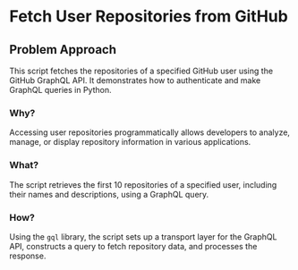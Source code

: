 # Fetch User Repositories from GitHub

<div class="content">

## Problem Approach

This script fetches the repositories of a specified GitHub user using the GitHub GraphQL API. It demonstrates how to authenticate and make GraphQL queries in Python.

### Why?

Accessing user repositories programmatically allows developers to analyze, manage, or display repository information in various applications.

### What?

The script retrieves the first 10 repositories of a specified user, including their names and descriptions, using a GraphQL query.

### How?

Using the `gql` library, the script sets up a transport layer for the GraphQL API, constructs a query to fetch repository data, and processes the response.
